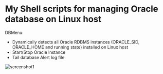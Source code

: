 My Shell scripts for managing Oracle database on Linux host
===========================================================

DBMenu

- Dynamically detects all Oracle RDBMS instances (ORACLE_SID, ORACLE_HOME and running state) installed on Linux host
- Start/Stop Oracle instance
- Tail database Alert log file

![screenshot1](https://user-images.githubusercontent.com/47243245/52118646-3366f700-2617-11e9-8081-21d2dbb1c860.png)

